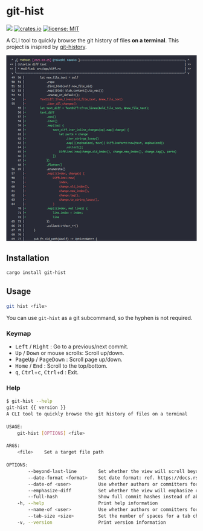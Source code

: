 # git-hist

[![](https://github.com/arkark/git-hist/workflows/Rust/badge.svg)](https://github.com/arkark/git-hist/actions)
[![crates.io](https://img.shields.io/crates/v/git-hist.svg)](https://crates.io/crates/git-hist)
[![license: MIT](https://img.shields.io/badge/license-MIT-yellow.svg)](https://github.com/arkark/git-hist/blob/master/LICENSE)

A CLI tool to quickly browse the git history of files **on a terminal**. This project is inspired by [git-history](https://github.com/pomber/git-history).

<div align="center">
    <img src="screenshots/screenshot_01.png" />
</div>

## Installation

```sh
cargo install git-hist
```

## Usage

```sh
git hist <file>
```

You can use `git-hist` as a git subcommand, so the hyphen is not required.

### Keymap

- <kbd>Left</kbd> / <kbd>Right</kbd> : Go to a previous/next commit.
- <kbd>Up</kbd> / <kbd>Down</kbd> or mouse scrolls: Scroll up/down.
- <kbd>PageUp</kbd> / <kbd>PageDown</kbd> : Scroll page up/down.
- <kbd>Home</kbd> / <kbd>End</kbd> : Scroll to the top/bottom.
- <kbd>q</kbd>, <kbd>Ctrl</kbd>+<kbd>c</kbd>, <kbd>Ctrl</kbd>+<kbd>d</kbd> : Exit.

### Help

```sh
$ git-hist --help
git-hist {{ version }}
A CLI tool to quickly browse the git history of files on a terminal

USAGE:
    git-hist [OPTIONS] <file>

ARGS:
    <file>    Set a target file path

OPTIONS:
        --beyond-last-line        Set whether the view will scroll beyond the last line
        --date-format <format>    Set date format: ref. https://docs.rs/chrono/0.4.19/chrono/format/strftime/index.html [default: [%Y-%m-%d]]
        --date-of <user>          Use whether authors or committers for dates [default: author] [possible values: author, committer]
        --emphasize-diff          Set whether the view will emphasize different parts
        --full-hash               Show full commit hashes instead of abbreviated commit hashes
    -h, --help                    Print help information
        --name-of <user>          Use whether authors or committers for names [default: author] [possible values: author, committer]
        --tab-size <size>         Set the number of spaces for a tab character (\t) [default: 4]
    -v, --version                 Print version information
```
